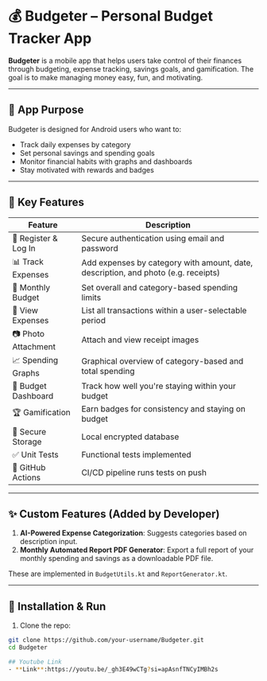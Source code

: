 # 💰 Budgeter – Personal Budget Tracker App

**Budgeter** is a mobile app that helps users take control of their finances through budgeting, expense tracking, savings goals, and gamification. The goal is to make managing money easy, fun, and motivating.

---

## 📱 App Purpose

Budgeter is designed for Android users who want to:
- Track daily expenses by category
- Set personal savings and spending goals
- Monitor financial habits with graphs and dashboards
- Stay motivated with rewards and badges

---

## 🎯 Key Features

| Feature | Description |
|--------|-------------|
| 📝 Register & Log In | Secure authentication using email and password |
| 📊 Track Expenses | Add expenses by category with amount, date, description, and photo (e.g. receipts) |
| 💸 Monthly Budget | Set overall and category-based spending limits |
| 🧾 View Expenses | List all transactions within a user-selectable period |
| 📷 Photo Attachment | Attach and view receipt images |
| 📈 Spending Graphs | Graphical overview of category-based and total spending |
| 🎯 Budget Dashboard | Track how well you're staying within your budget |
| 🏆 Gamification | Earn badges for consistency and staying on budget |
| 🔐 Secure Storage | Local encrypted database |
| ✅ Unit Tests | Functional tests implemented |
| 🚀 GitHub Actions | CI/CD pipeline runs tests on push |

---

## ✨ Custom Features (Added by Developer)

1. **AI-Powered Expense Categorization**: Suggests categories based on description input.
2. **Monthly Automated Report PDF Generator**: Export a full report of your monthly spending and savings as a downloadable PDF file.

These are implemented in `BudgetUtils.kt` and `ReportGenerator.kt`.

---

## 🚧 Installation & Run

1. Clone the repo:
```bash
git clone https://github.com/your-username/Budgeter.git
cd Budgeter

## Youtube Link
- **Link**:https://youtu.be/_gh3E49wCTg?si=apAsnfTNCyIMBh2s 



